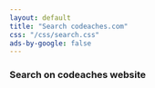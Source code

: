 ```yaml
---
layout: default
title: "Search codeaches.com"
css: "/css/search.css"
ads-by-google: false
---
```


### Search on codeaches website

<div id="google-custom-search">
	<script>
		(function() {
			var cx = '016834593850569213411:k2bf90qnupa';
			var gcse = document.createElement('script');
			gcse.type = 'text/javascript';
			gcse.async = true;
			gcse.src = 'https://cse.google.com/cse.js?cx=' + cx;
			var s = document.getElementsByTagName('script')[0];
			s.parentNode.insertBefore(gcse, s);
		})();
	</script>
	<gcse:searchbox></gcse:searchbox>
	<gcse:searchresults></gcse:searchresults>
</div>
